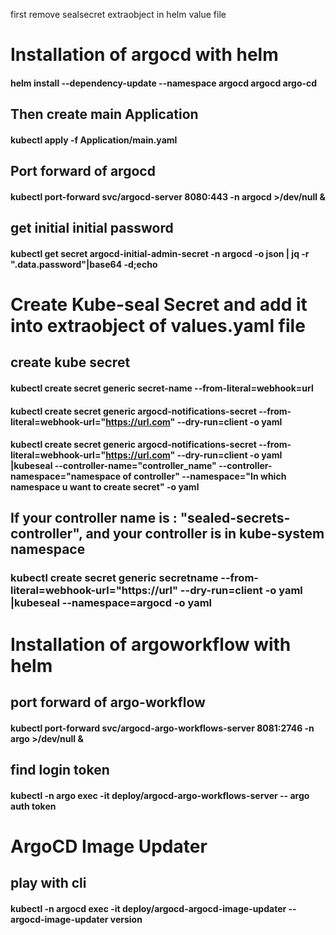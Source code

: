 first remove sealsecret extraobject in helm value file
# Installation of argocd with helm
   #### helm install --dependency-update --namespace argocd  argocd argo-cd

   ## Then create main Application
   ####  kubectl apply -f Application/main.yaml 

## Port forward of argocd
   #### kubectl port-forward svc/argocd-server  8080:443 -n argocd >/dev/null &

## get initial initial password
   #### kubectl get secret argocd-initial-admin-secret -n argocd -o json | jq -r ".data.password"|base64 -d;echo

# Create Kube-seal Secret and add it into extraobject of values.yaml file

## create kube secret
   #### kubectl create secret generic secret-name   --from-literal=webhook=url

   ####  kubectl create secret generic argocd-notifications-secret --from-literal=webhook-url="https://url.com"  --dry-run=client -o yaml

   #### kubectl create secret generic argocd-notifications-secret --from-literal=webhook-url="https://url.com"  --dry-run=client -o yaml |kubeseal --controller-name="controller_name" --controller-namespace="namespace of controller" --namespace="In which namespace u want to create secret" -o yaml 

   ## If your controller name is : "sealed-secrets-controller", and your controller is in kube-system namespace
   ### kubectl create secret generic secretname --from-literal=webhook-url="https://url"  --dry-run=client -o yaml |kubeseal --namespace=argocd -o yaml


# Installation of argoworkflow with helm

## port forward of argo-workflow
   #### kubectl port-forward svc/argocd-argo-workflows-server  8081:2746 -n argo >/dev/null &

## find login token
   #### kubectl -n argo  exec -it deploy/argocd-argo-workflows-server -- argo auth token



# ArgoCD Image Updater

   ## play with cli
   #### kubectl -n argocd exec -it deploy/argocd-argocd-image-updater -- argocd-image-updater  version